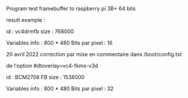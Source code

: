 Program test framebuffer to raspberry pi 3B+  64 bits 

result example :

id : vc4drmfb  size : 768000

Variables info : 800 * 480  Bits par pixel : 16

20 avril 2022 correction par mise en commentaire dans /boot/config.txt 

  de l'option #dtoverlay=vc4-fkms-v3d
  
id : BCM2708 FB  size : 1536000

Variables info : 800 * 480  Bits par pixel : 32

